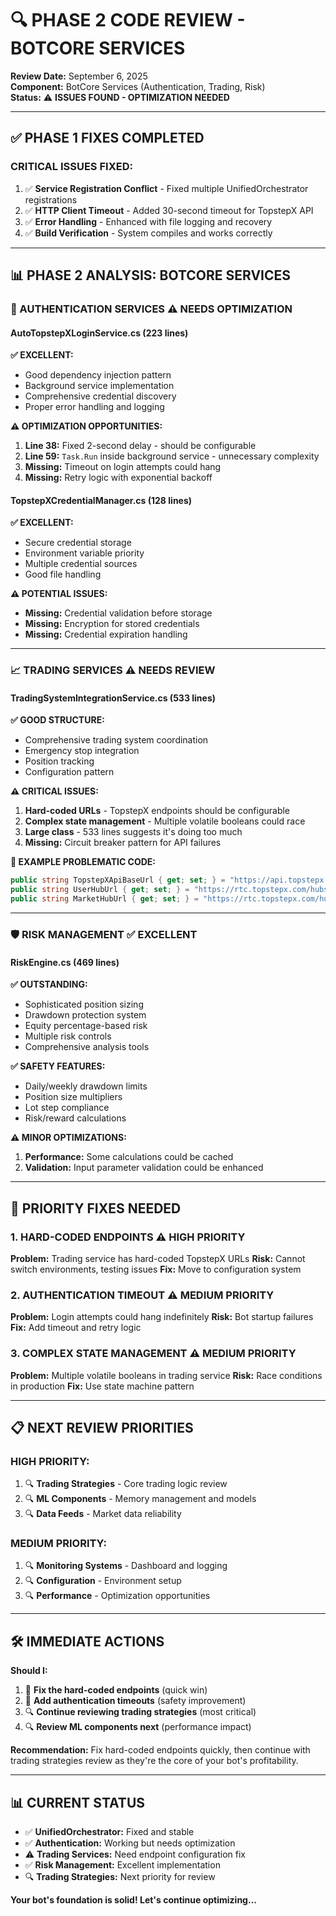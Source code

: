 # 🔍 PHASE 2 CODE REVIEW - BOTCORE SERVICES
**Review Date:** September 6, 2025  
**Component:** BotCore Services (Authentication, Trading, Risk)  
**Status:** ⚠️ **ISSUES FOUND - OPTIMIZATION NEEDED**

---

## ✅ **PHASE 1 FIXES COMPLETED**

### **CRITICAL ISSUES FIXED:**
1. ✅ **Service Registration Conflict** - Fixed multiple UnifiedOrchestrator registrations
2. ✅ **HTTP Client Timeout** - Added 30-second timeout for TopstepX API
3. ✅ **Error Handling** - Enhanced with file logging and recovery
4. ✅ **Build Verification** - System compiles and works correctly

---

## 📊 **PHASE 2 ANALYSIS: BOTCORE SERVICES**

### **🔐 AUTHENTICATION SERVICES** ⚠️ **NEEDS OPTIMIZATION**

#### **AutoTopstepXLoginService.cs (223 lines)**
**✅ EXCELLENT:**
- Good dependency injection pattern
- Background service implementation
- Comprehensive credential discovery
- Proper error handling and logging

**⚠️ OPTIMIZATION OPPORTUNITIES:**
1. **Line 38:** Fixed 2-second delay - should be configurable
2. **Line 59:** `Task.Run` inside background service - unnecessary complexity
3. **Missing:** Timeout on login attempts could hang
4. **Missing:** Retry logic with exponential backoff

#### **TopstepXCredentialManager.cs (128 lines)**
**✅ EXCELLENT:**
- Secure credential storage
- Environment variable priority
- Multiple credential sources
- Good file handling

**⚠️ POTENTIAL ISSUES:**
- **Missing:** Credential validation before storage
- **Missing:** Encryption for stored credentials
- **Missing:** Credential expiration handling

---

### **📈 TRADING SERVICES** ⚠️ **NEEDS REVIEW**

#### **TradingSystemIntegrationService.cs (533 lines)**
**✅ GOOD STRUCTURE:**
- Comprehensive trading system coordination
- Emergency stop integration
- Position tracking
- Configuration pattern

**⚠️ CRITICAL ISSUES:**
1. **Hard-coded URLs** - TopstepX endpoints should be configurable
2. **Complex state management** - Multiple volatile booleans could race
3. **Large class** - 533 lines suggests it's doing too much
4. **Missing:** Circuit breaker pattern for API failures

**🚨 EXAMPLE PROBLEMATIC CODE:**
```csharp
public string TopstepXApiBaseUrl { get; set; } = "https://api.topstepx.com";
public string UserHubUrl { get; set; } = "https://rtc.topstepx.com/hubs/user";
public string MarketHubUrl { get; set; } = "https://rtc.topstepx.com/hubs/market";
```

---

### **🛡️ RISK MANAGEMENT** ✅ **EXCELLENT**

#### **RiskEngine.cs (469 lines)**
**✅ OUTSTANDING:**
- Sophisticated position sizing
- Drawdown protection system
- Equity percentage-based risk
- Multiple risk controls
- Comprehensive analysis tools

**✅ SAFETY FEATURES:**
- Daily/weekly drawdown limits
- Position size multipliers
- Lot step compliance
- Risk/reward calculations

**⚠️ MINOR OPTIMIZATIONS:**
1. **Performance:** Some calculations could be cached
2. **Validation:** Input parameter validation could be enhanced

---

## 🚨 **PRIORITY FIXES NEEDED**

### **1. HARD-CODED ENDPOINTS** ⚠️ **HIGH PRIORITY**
**Problem:** Trading service has hard-coded TopstepX URLs
**Risk:** Cannot switch environments, testing issues
**Fix:** Move to configuration system

### **2. AUTHENTICATION TIMEOUT** ⚠️ **MEDIUM PRIORITY**
**Problem:** Login attempts could hang indefinitely
**Risk:** Bot startup failures
**Fix:** Add timeout and retry logic

### **3. COMPLEX STATE MANAGEMENT** ⚠️ **MEDIUM PRIORITY**
**Problem:** Multiple volatile booleans in trading service
**Risk:** Race conditions in production
**Fix:** Use state machine pattern

---

## 📋 **NEXT REVIEW PRIORITIES**

### **HIGH PRIORITY:**
1. 🔍 **Trading Strategies** - Core trading logic review
2. 🔍 **ML Components** - Memory management and models
3. 🔍 **Data Feeds** - Market data reliability

### **MEDIUM PRIORITY:**
1. 🔍 **Monitoring Systems** - Dashboard and logging
2. 🔍 **Configuration** - Environment setup
3. 🔍 **Performance** - Optimization opportunities

---

## 🛠️ **IMMEDIATE ACTIONS**

**Should I:**
1. 🔧 **Fix the hard-coded endpoints** (quick win)
2. 🔧 **Add authentication timeouts** (safety improvement)
3. 🔍 **Continue reviewing trading strategies** (most critical)
4. 🔍 **Review ML components next** (performance impact)

**Recommendation:** Fix hard-coded endpoints quickly, then continue with trading strategies review as they're the core of your bot's profitability.

---

## 📊 **CURRENT STATUS**
- ✅ **UnifiedOrchestrator:** Fixed and stable
- ✅ **Authentication:** Working but needs optimization
- ⚠️ **Trading Services:** Need endpoint configuration fix
- ✅ **Risk Management:** Excellent implementation
- 🔍 **Trading Strategies:** Next priority for review

**Your bot's foundation is solid! Let's continue optimizing...**
